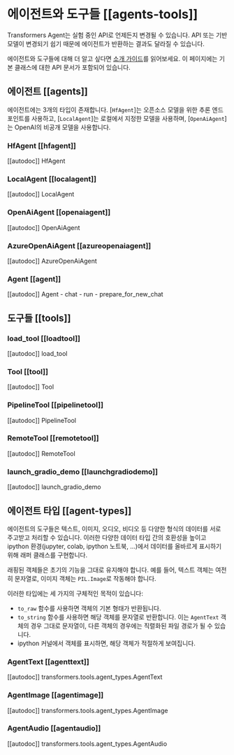 <!--Copyright 2023 The HuggingFace Team. All rights reserved.

Licensed under the Apache License, Version 2.0 (the "License"); you may not use this file except in compliance with
the License. You may obtain a copy of the License at

http://www.apache.org/licenses/LICENSE-2.0

Unless required by applicable law or agreed to in writing, software distributed under the License is distributed on
an "AS IS" BASIS, WITHOUT WARRANTIES OR CONDITIONS OF ANY KIND, either express or implied. See the License for the
specific language governing permissions and limitations under the License.

⚠️ Note that this file is in Markdown but contain specific syntax for our doc-builder (similar to MDX) that may not be
rendered properly in your Markdown viewer.

-->

# 에이전트와 도구들 [[agents-tools]]

<Tip warning={true}>

Transformers Agent는 실험 중인 API로 언제든지 변경될 수 있습니다. API 또는 기반 모델이 변경되기 쉽기 때문에 에이전트가 반환하는 결과도 달라질 수 있습니다.

</Tip>

에이전트와 도구들에 대해 더 알고 싶다면 [소개 가이드](../transformers_agents)를 읽어보세요. 이 페이지에는 기본 클래스에 대한 API 문서가 포함되어 있습니다.

## 에이전트 [[agents]]

에이전트에는 3개의 타입이 존재합니다. [`HfAgent`]는 오픈소스 모델을 위한 추론 엔드포인트를 사용하고, [`LocalAgent`]는 로컬에서 지정한 모델을 사용하며, [`OpenAiAgent`]는 OpenAI의 비공개 모델을 사용합니다.

### HfAgent [[hfagent]]

[[autodoc]] HfAgent

### LocalAgent [[localagent]]

[[autodoc]] LocalAgent

### OpenAiAgent [[openaiagent]]

[[autodoc]] OpenAiAgent

### AzureOpenAiAgent [[azureopenaiagent]]

[[autodoc]] AzureOpenAiAgent

### Agent [[agent]]

[[autodoc]] Agent
    - chat
    - run
    - prepare_for_new_chat

## 도구들 [[tools]]

### load_tool [[loadtool]]

[[autodoc]] load_tool

### Tool [[tool]]

[[autodoc]] Tool

### PipelineTool [[pipelinetool]]

[[autodoc]] PipelineTool

### RemoteTool [[remotetool]]

[[autodoc]] RemoteTool

### launch_gradio_demo [[launchgradiodemo]]

[[autodoc]] launch_gradio_demo

## 에이전트 타입 [[agent-types]]

에이전트의 도구들은 텍스트, 이미지, 오디오, 비디오 등 다양한 형식의 데이터를 서로 주고받고 처리할 수 있습니다. 이러한 다양한 데이터 타입 간의 호환성을 높이고 ipython 환경(jupyter, colab, ipython 노트북, ...)에서 데이터를 올바르게 표시하기 위해 래퍼 클래스를 구현합니다. 

래핑된 객체들은 초기의 기능을 그대로 유지해야 합니다. 예를 들어, 텍스트 객체는 여전히 문자열로, 이미지 객체는 `PIL.Image`로 작동해야 합니다.

이러한 타입에는 세 가지의 구체적인 목적이 있습니다:

- `to_raw` 함수를 사용하면 객체의 기본 형태가 반환됩니다.
- `to_string` 함수를 사용하면 해당 객체를 문자열로 반환합니다. 이는 `AgentText` 객체의 경우 그대로 문자열이, 다른 객체의 경우에는 직렬화된 파일 경로가 될 수 있습니다.
- ipython 커널에서 객체를 표시하면, 해당 객체가 적절하게 보여집니다.

### AgentText [[agenttext]]

[[autodoc]] transformers.tools.agent_types.AgentText

### AgentImage [[agentimage]]

[[autodoc]] transformers.tools.agent_types.AgentImage

### AgentAudio [[agentaudio]]

[[autodoc]] transformers.tools.agent_types.AgentAudio
